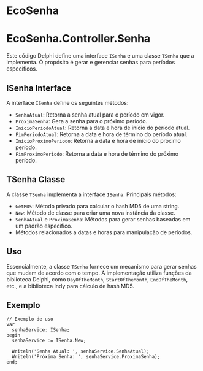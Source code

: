 # EcoSenha
# EcoSenha.Controller.Senha

Este código Delphi define uma interface `ISenha` e uma classe `TSenha` que a implementa. O propósito é gerar e gerenciar senhas para períodos específicos.

## ISenha Interface

A interface `ISenha` define os seguintes métodos:

- `SenhaAtual`: Retorna a senha atual para o período em vigor.
- `ProximaSenha`: Gera a senha para o próximo período.
- `InicioPeriodoAtual`: Retorna a data e hora de início do período atual.
- `FimPeriodoAtual`: Retorna a data e hora de término do período atual.
- `InicioProximoPeriodo`: Retorna a data e hora de início do próximo período.
- `FimProximoPeriodo`: Retorna a data e hora de término do próximo período.

## TSenha Classe

A classe `TSenha` implementa a interface `ISenha`. Principais métodos:

- `GetMD5`: Método privado para calcular o hash MD5 de uma string.
- `New`: Método de classe para criar uma nova instância da classe.
- `SenhaAtual` e `ProximaSenha`: Métodos para gerar senhas baseadas em um padrão específico.
- Métodos relacionados a datas e horas para manipulação de períodos.

## Uso

Essencialmente, a classe `TSenha` fornece um mecanismo para gerar senhas que mudam de acordo com o tempo. A implementação utiliza funções da biblioteca Delphi, como `DayOfTheMonth`, `StartOfTheMonth`, `EndOfTheMonth`, etc., e a biblioteca Indy para cálculo de hash MD5.

## Exemplo

```delphi
// Exemplo de uso
var
  senhaService: ISenha;
begin
  senhaService := TSenha.New;

  Writeln('Senha Atual: ', senhaService.SenhaAtual);
  Writeln('Próxima Senha: ', senhaService.ProximaSenha);
end;
